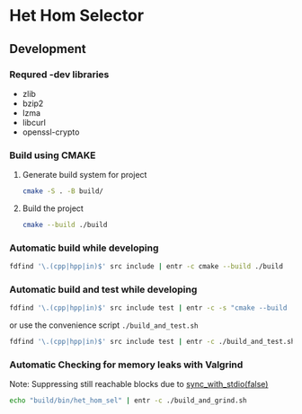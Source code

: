 # Het Hom Selector

## Development

### Requred -dev libraries
- zlib
- bzip2
- lzma
- libcurl
- openssl-crypto

### Build using CMAKE
1. Generate build system for project
    ```sh
    cmake -S . -B build/
    ```

2. Build the project
    ```sh
    cmake --build ./build
    ```

### Automatic build while developing

```sh
fdfind '\.(cpp|hpp|in)$' src include | entr -c cmake --build ./build
```

### Automatic build and test while developing

```sh
fdfind '\.(cpp|hpp|in)$' src include test | entr -c -s "cmake --build ./build; cd build; ctest"
```

or use the convenience script `./build_and_test.sh`
```sh
fdfind '\.(cpp|hpp|in)$' src include test | entr -c ./build_and_test.sh
```

### Automatic Checking for memory leaks with Valgrind
Note: Suppressing still reachable blocks due to [sync\_with\_stdio(false)](https://www.mail-archive.com/gcc-bugs@gcc.gnu.org/msg160316.html)

```sh
echo "build/bin/het_hom_sel" | entr -c ./build_and_grind.sh
```



